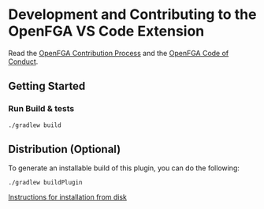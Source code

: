 # Development and Contributing to the OpenFGA VS Code Extension

Read the [OpenFGA Contribution Process](https://github.com/openfga/.github/blob/main/CONTRIBUTING.md) and the [OpenFGA Code of Conduct](https://github.com/openfga/.github/blob/main/CODE_OF_CONDUCT.md).

## Getting Started

### Run Build & tests

```./gradlew build```

## Distribution (Optional)

To generate an installable build of this plugin, you can do the following:

```./gradlew buildPlugin```

[Instructions for installation from disk](https://www.jetbrains.com/help/idea/managing-plugins.html#install_plugin_from_disk)
